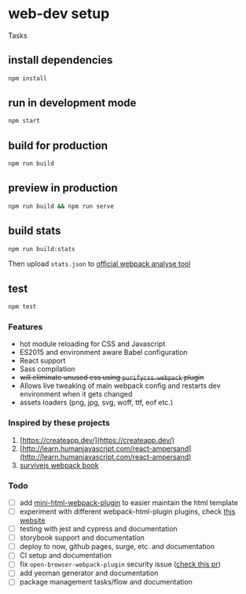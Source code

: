 # web-dev setup

Tasks

## install dependencies

```sh
npm install
```

## run in development mode

```sh
npm start
```

## build for production

```sh
npm run build
```

## preview in production

```sh
npm run build && npm run serve
```

## build stats

```sh
npm run build:stats
```

Then upload `stats.json` to [official webpack analyse tool](https://webpack.github.io/analyse/)

## test

```sh
npm test
```

### Features

- hot module reloading for CSS and Javascript
- ES2015 and environment aware Babel configuration
- React support
- Sass compilation
- ~~will eliminate unused css using `purifycss-webpack` plugin~~
- Allows live tweaking of main webpack config and restarts dev environment when it gets changed
- assets loaders (png, jpg, svg, woff, ttf, eof etc.)

### Inspired by these projects

1. [https://createapp.dev/](https://createapp.dev/)
2. [http://learn.humanjavascript.com/react-ampersand](http://learn.humanjavascript.com/react-ampersand)
3. [survivejs webpack book](https://survivejs.com/webpack/foreword)

### Todo

- [ ] add [mini-html-webpack-plugin](https://www.npmjs.com/package/mini-html-webpack-plugin) to easier maintain the html template
- [ ] experiment with different webpack-html-plugin plugins, check [this website](https://survivejs.com/webpack/developing/getting-started/)
- [ ] testing with jest and cypress and documentation
- [ ] storybook support and documentation
- [ ] deploy to now, github pages, surge, etc. and documentation
- [ ] CI setup and documentation
- [ ] fix `open-browser-webpack-plugin` security issue ([check this pr](https://github.com/baldore/open-browser-webpack-plugin/pull/30))
- [ ] add yeoman generator and documentation
- [ ] package management tasks/flow and documentation
